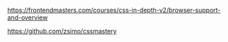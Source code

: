 https://frontendmasters.com/courses/css-in-depth-v2/browser-support-and-overview

https://github.com/zsimo/cssmastery
